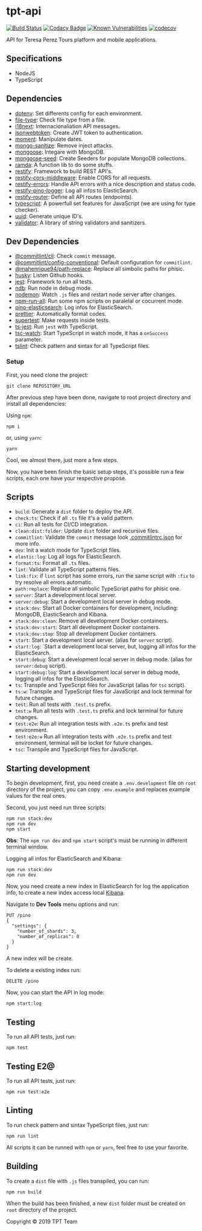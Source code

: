 # tpt-api

[![Build Status](https://travis-ci.com/dextra/tpt-api.svg?token=vxnPpNeV26x68X1q2Vud&branch=master)](https://travis-ci.com/dextra/tpt-api)
[![Codacy Badge](https://api.codacy.com/project/badge/Grade/f0095b821b0a4f5f9b3028536d48f44f)](https://www.codacy.com?utm_source=github.com&utm_medium=referral&utm_content=dextra/tpt-api&utm_campaign=Badge_Grade)
[![Known Vulnerabilities](https://snyk.io/test/github/dextra/tpt-api/badge.svg)](https://snyk.io/test/github/dextra/tpt-api)
[![codecov](https://codecov.io/gh/dextra/tpt-api/branch/master/graph/badge.svg?token=GlEMvl9oez)](https://codecov.io/gh/dextra/tpt-api)

API for Teresa Perez Tours platform and mobile applications.

## Specifications

-   NodeJS
-   TypeScript

## Dependencies

-   [dotenv](https://www.npmjs.com/package/dotenv): Set differents config for each environment.
-   [file-type](https://www.npmjs.com/package/file-type): Check file type from a file.
-   [i18next](https://www.npmjs.com/package/i18next): Internacionaliation API messages.
-   [jsonwebtoken](https://www.npmjs.com/package/jsonwebtoken): Create JWT token to authentication.
-   [moment](https://www.npmjs.com/package/moment): Manipulate dates.
-   [mongo-sanitize](https://www.npmjs.com/package/mongo-sanitize): Remove inject attacks.
-   [mongoose](https://www.npmjs.com/package/mongoose): Integare with MongoDB.
-   [mongoose-seed](https://www.npmjs.com/package/mongoose-seed): Create Seeders for populate MongoDB collections.
-   [ramda](https://www.npmjs.com/package/ramda): A function lib to do some stuffs.
-   [restify](https://www.npmjs.com/package/restify): Framework to build REST API's.
-   [restify-cors-middleware](https://www.npmjs.com/package/restify-cors-middleware): Enable CORS for all requests.
-   [restify-errors](https://www.npmjs.com/package/restify-errors): Handle API errors with a nice description and status code.
-   [restify-pino-logger](https://www.npmjs.com/package/restify-pino-logger): Log all infos to ElasticSearch.
-   [restify-router](https://www.npmjs.com/package/restify-router): Define all API routes (endpoints).
-   [typescript](https://www.npmjs.com/package/typescript): A powerfull set features for JavaScript (we are using for type checker).
-   [uuid](https://www.npmjs.com/package/uuid): Generate unique ID's.
-   [validator](https://www.npmjs.com/package/validator): A library of string validators and sanitizers.

## Dev Dependencies

-   [@commitlint/cli](https://www.npmjs.com/package/@commitlint/cli): Check `commit` message.
-   [@commitlint/config-conventional](https://www.npmjs.com/package/@commitlint/config-conventional): Default configuration for `commitlint`.
-   [@mahenrique94/path-replace](https://www.npmjs.com/package/@mahenrique94/path-replace): Replace all simbolic paths for phisic.
-   [husky](https://www.npmjs.com/package/husky): Listen Github hooks.
-   [jest](https://www.npmjs.com/package/jest): Framework to run all tests.
-   [ndb](https://www.npmjs.com/package/ndb): Run node in debug mode.
-   [nodemon](https://www.npmjs.com/package/nodemon): Watch `.js` files and restart node server after changes.
-   [npm-run-all](https://www.npmjs.com/package/npm-run-all): Run some npm scripts on paralelal or cocurrent mode.
-   [pino-elasticsearch](https://www.npmjs.com/package/pino-elasticsearch): Log infos for ElasticSearch.
-   [prettier](https://www.npmjs.com/package/prettier): Automatically format codes.
-   [supertest](https://www.npmjs.com/package/supertest): Make requests inside tests.
-   [ts-jest](https://www.npmjs.com/package/ts-jest): Run `jest` with TypeScript.
-   [tsc-watch](https://www.npmjs.com/package/tsc-watch): Start TypeScript in watch mode, it has a `onSuccess` parameter.
-   [tslint](https://www.npmjs.com/package/tslint): Check pattern and sintax for all TypeScript files.

### Setup

First, you need clone the project:

```
git clone REPOSITORY_URL
```

After previous step have been done, navigate to root project directory and install all dependencies:

Using `npm`:

```
npm i
```

or, using `yarn`:

```
yarn
```

Cool, we almost there, just more a few steps.

Now, you have been finish the basic setup steps, it's possible run a few scripts, each one have your respective propose.

## Scripts

-   `build`: Generate a `dist` folder to deploy the API.
-   `check:ts`: Check if all `.ts` file it's a valid pattern.
-   `ci`: Run all tests for CI/CD integration.
-   `clean:dist:folder`: Update `dist` folder and recursive files.
-   `commitlint`: Validate the `commit` message look [.commitlintrc.json](FILE_LINK) for more info.
-   `dev`: Init a watch mode for TypeScript files.
-   `elastic:log`: Log all logs for ElasticSearch.
-   `format:ts`: Format all `.ts` files.
-   `lint`: Validate all TypeScript patterns files.
-   `link:fix`: if `lint` script has some errors, run the same script with `:fix` to try resolve all errors automatic.
-   `path:replace`: Replace all simbolic TypeScript paths for phisic one.
-   `server`: Start a development local server.
-   `server:debug`: Start a development local server in debug mode.
-   `stack:dev`: Start all Docker containers for development, including: MongoDB, ElasticSearch and Kibana.
-   `stack:dev:clean`: Remove all development Docker containers.
-   `stack:dev:start`: Start all development Docker containers.
-   `stack:dev:stop`: Stop all development Docker containers.
-   `start`: Start a development local server. (alias for `server` script).
-   `start:log`: `Start a development local server, but, logging all infos for the ElasticSearch.
-   `start:debug`: Start a development local server in debug mode. (alias for `server:debug` script).
-   `start:debug:log`: Start a development local server in debug mode, logging all infos for the ElasticSearch.
-   `ts`: Transpile and TypeScript files for JavaScript (alias for `tsc` script).
-   `ts:w`: Transpile and TypeScript files for JavaScript and lock terminal for future changes.
-   `test`: Run all tests with `.test.ts` prefix.
-   `test:w` Run all tests with `.test.ts` prefix and lock terminal for future changes.
-   `test:e2e`: Run all integration tests with `.e2e.ts` prefix and test environment.
-   `test:e2e:w` Run all integration tests with `.e2e.ts` prefix and test environment, terminal will be locket for future changes.
-   `tsc`: Transpile and TypeScript files for JavaScript.

## Starting development

To begin development, first, you need create a `.env.development` file on `root` directory of the project, you can copy `.env.example` and replaces example values for the real ones.

Second, you just need run three scripts:

```
npm run stack:dev
npm run dev
npm start
```

**Obs**: The `npm run dev` and `npm start` script's must be running in different terminal window.

Logging all infos for ElasticSearch and Kibana:

```
npm run stack:dev
npm run dev
```

Now, you need create a new index in ElasticSearch for log the application info, to create a new index access local [Kibana](http://localhost:5601).

Navigate to **Dev Tools** menu options and run:

```
PUT /pino
{
  "settings": {
    "number_of_shards": 3,
    "number_of_replicas": 0
  }
}
```

A new index will be create.

To delete a existing index run:

```
DELETE /pino
```

Now, you can start the API in log mode:

```
npm start:log
```

## Testing

To run all API tests, just run:

```
npm test
```

## Testing E2@

To run all API tests, just run:

```
npm run test:e2e
```

## Linting

To run check pattern and sintax TypeScript files, just run:

```
npm run lint
```

All scripts it can be runned with `npm` or `yarn`, feel free to use your favorite.

## Building

To create a `dist` file with `.js` files transpiled, you can run:

```
npm run build
```

When the build has been finished, a new `dist` folder must be created on `root` directory of the project.

Copyright © 2019 TPT Team
